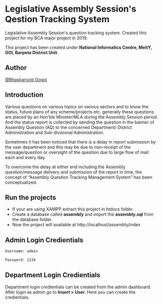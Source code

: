 # Legislative Assembly Session's Qestion Tracking System

Legislative Assembly Session's question tracking system. Created this project for my BCA major project in 2019.

This project has been created under **National Informatics Centre, MeitY, GOI, Barpeta District Unit**.

## Author

[@Bhaskarjyoti Gogoi](https://www.instagram.com/thebhaskargogoi/)

## Introduction

Various questions on various topics on various sectors and to know the status, future
plans of any scheme/projects etc. generally these questions are placed by an Hon’ble
Minister/MLA during the Assembly Session period. And the status report is collected by
sending the question in the banner of Assembly Question (AQ) to the concerned
Department/ District Administration and Sub-divisional Administration.

Sometimes it has been noticed that there is a delay in report submission by the user
department and this may be due to non-receipt of the message/question or oversight of the
question due to large flow of mail each and every day.

To overcome the delay at either end including the Assembly question/message
delivery and submission of the report in time, the concept of “Assembly Question Tracking
Management System” has been conceptualized.

## Run the projects

- If your are using XAMPP extract this project in htdocs folder.
- Create a database called **assembly** and import the **assembly.sql** from the database folder.
- Now the project will available at http://localhost/assembly/index

## Admin Login Credientials

```bash
Username: admin

Password: 1234
```

## Department Login Credientials

Department login credientials can be created from the admin dashboard. After login as admin go to **Insert > User**. Here you can create the credientials.
